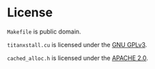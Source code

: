 # License

`Makefile` is public domain.

`titanxstall.cu` is licensed under the [GNU GPLv3][gpl].

`cached_alloc.h` is licensed under the [APACHE 2.0][apa].

[gpl]: ./GPLv3.txt
[apa]: ./APACHE-2.0.txt

